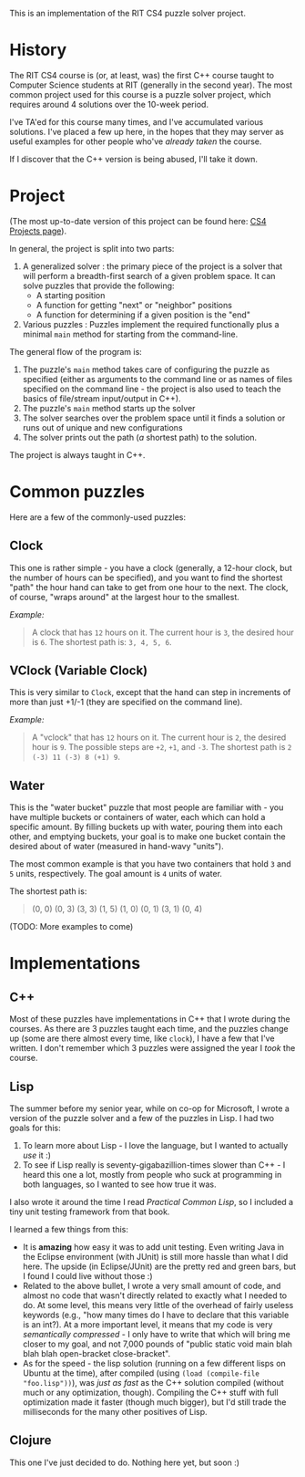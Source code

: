 This is an implementation of the RIT CS4 puzzle solver project.

History
=======

The RIT CS4 course is (or, at least, was) the first C++ course taught
to Computer Science students at RIT (generally in the second year).  The
most common project used for this course is a puzzle solver project,
which requires around 4 solutions over the 10-week period.

I've TA'ed for this course many times, and I've accumulated various
solutions.  I've placed a few up here, in the hopes that they may server
as useful examples for other people who've *already taken* the course.

If I discover that the C++ version is being abused, I'll take it down.

Project
=======

(The most up-to-date version of this project can be found here:
[CS4 Projects page](http://www.cs.rit.edu/~cs4/Projects/)).

In general, the project is split into two parts:

 1. A generalized solver : the primary piece of the project is a solver
    that will perform a breadth-first search of a given problem space.
    It can solve puzzles that provide the following:
    * A starting position
    * A function for getting "next" or "neighbor" positions
    * A function for determining if a given position is the "end"
 2. Various puzzles : Puzzles implement the required functionally plus
    a minimal `main` method for starting from the command-line.

The general flow of the program is:
 1. The puzzle's `main` method takes care of configuring the puzzle as
    specified (either as arguments to the command line or as names of
    files specified on the command line - the project is also used to
    teach the basics of file/stream input/output in C++).
 2. The puzzle's `main` method starts up the solver
 3. The solver searches over the problem space until it finds a solution
    or runs out of unique and new configurations
 4. The solver prints out the path (*a* shortest path) to the solution.

The project is always taught in C++.

Common puzzles
=============

Here are a few of the commonly-used puzzles:

Clock
-----

This one is rather simple - you have a clock (generally, a 12-hour clock,
but the number of hours can be specified), and you want to find the
shortest "path" the hour hand can take to get from one hour to the next.
The clock, of course, "wraps around" at the largest hour to the smallest.

*Example:*

> A clock that has `12` hours on it.
> The current hour is `3`, the desired hour is `6`.
> The shortest path is: `3, 4, 5, 6`.

VClock (Variable Clock)
-----------------------

This is very similar to `Clock`, except that the hand can step in increments
of more than just +1/-1 (they are specified on the command line).

*Example:*

> A "vclock" that has `12` hours on it.
> The current hour is `2`, the desired hour is `9`.
> The possible steps are `+2`, `+1`, and `-3`.
> The shortest path is `2 (-3) 11 (-3) 8 (+1) 9`.

Water
-----

This is the "water bucket" puzzle that most people are familiar with - you
have multiple buckets or containers of water, each which can hold a specific
amount.  By filling buckets up with water, pouring them into each other, and
emptying buckets, your goal is to make one bucket contain the desired about
of water (measured in hand-wavy "units").

The most common example is that you have two containers that hold `3` and `5`
units, respectively.  The goal amount is `4` units of water.

The shortest path is:
> (0, 0)
> (0, 3)
> (3, 3)
> (1, 5)
> (1, 0)
> (0, 1)
> (3, 1)
> (0, 4)

(TODO: More examples to come)

Implementations
===============

C++
---

Most of these puzzles have implementations in C++ that I wrote during the
courses.  As there are 3 puzzles taught each time, and the puzzles change
up (some are there almost every time, like `clock`), I have a few that
I've written.  I don't remember which 3 puzzles were assigned the year I
*took* the course.

Lisp
----

The summer before my senior year, while on co-op for Microsoft, I wrote
a version of the puzzle solver and a few of the puzzles in Lisp.  I had
two goals for this:

 1. To learn more about Lisp - I love the language, but I wanted to actually
    *use* it :)
 2. To see if Lisp really is seventy-gigabazillion-times slower than C++ -
    I heard this one a lot, mostly from people who suck at programming in
    both languages, so I wanted to see how true it was.

I also wrote it around the time I read *Practical Common Lisp*, so I included
a tiny unit testing framework from that book.

I learned a few things from this:

 * It is **amazing** how easy it was to add unit testing.  Even writing
   Java in the Eclipse environment (with JUnit) is still more hassle than
   what I did here.  The upside (in Eclipse/JUnit) are the pretty red and
   green bars, but I found I could live without those :)
 * Related to the above bullet, I wrote a very small amount of code, and
   almost no code that wasn't directly related to exactly what I needed
   to do.  At some level, this means very little of the overhead of
   fairly useless keywords (e.g., "how many times do I have to declare that
   this variable is an int?).  At a more important level, it means that my
   code is very *semantically compressed* - I only have to write that which
   will bring me closer to my goal, and not 7,000 pounds of "public static
   void main blah blah blah open-bracket close-bracket".
 * As for the speed - the lisp solution (running on a few different lisps on
   Ubuntu at the time), after compiled (using 
   `(load (compile-file "foo.lisp"))`), was *just as fast* as the C++ solution
   compiled (without much or any optimization, though).  Compiling the C++
   stuff with full optimization made it faster (though much bigger), but I'd
   still trade the milliseconds for the many other positives of Lisp.

Clojure
-------

This one I've just decided to do.  Nothing here yet, but soon :)

